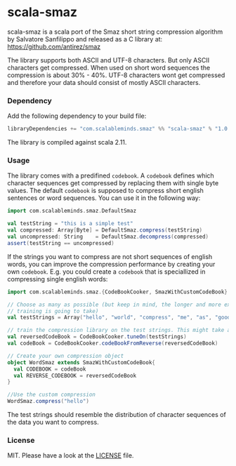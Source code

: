 # scala-smaz
scala-smaz is a scala port of the Smaz short string compression algorithm by Salvatore Sanfilippo and released as a C library at: https://github.com/antirez/smaz

The library supports both ASCII and UTF-8 characters. But only ASCII characters get compressed. When used on short word sequences the compression is about 30% - 40%. UTF-8 characters wont get compressed and therefore your data should consist of mostly ASCII characters.

### Dependency
Add the following dependency to your build file:

```sbt
libraryDependencies += "com.scalableminds.smaz" %% "scala-smaz" % "1.0.2"
```

The library is compiled against scala 2.11.

### Usage
The library comes with a predifined `codebook`. A `codebook` defines which character sequences get compressed by replacing them with single byte values. The default `codebook` is supposed to compress short english sentences or word sequences. You can use it in the following way:
```scala
import com.scalableminds.smaz.DefaultSmaz

val testString = "this is a simple test"
val compressed: Array[Byte] = DefaultSmaz.compress(testString)
val uncompressed: String    = DefaultSmaz.decompress(compressed)
assert(testString == uncompressed)
```

If the strings you want to compress are not short sequences of english words, you can improve the compression performance by creating your own `codebook`. E.g. you could create a `codebook` that is speciallized in compressing single english words:
```scala
import com.scalableminds.smaz.{CodeBookCooker, SmazWithCustomCodeBook}

// Choose as many as possible (but keep in mind, the longer and more examples you got, the longer the 
// training is going to take)
val testStrings = Array("hello", "world", "compress", "me", "as", "good", "as", "possible")

// train the compression library on the test strings. This might take a while
val reversedCodeBook = CodeBookCooker.tuneOn(testStrings)
val codeBook = CodeBookCooker.codeBookFromReverse(reversedCodeBook)

// Create your own compression object
object WordSmaz extends SmazWithCustomCodeBook{
  val CODEBOOK = codeBook
  val REVERSE_CODEBOOK = reversedCodeBook
}

//Use the custom compression
WordSmaz.compress("hello")
```

The test strings should resemble the distribution of character sequences of the data you want to compress.

### License
MIT. Please have a look at the [LICENSE](LICENSE) file.
